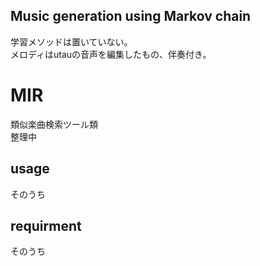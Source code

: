 ## Music generation using Markov chain  

学習メソッドは置いていない。  
メロディはutauの音声を編集したもの、伴奏付き。  

# MIR
類似楽曲検索ツール類  
整理中  

## usage
そのうち  

## requirment
そのうち  

